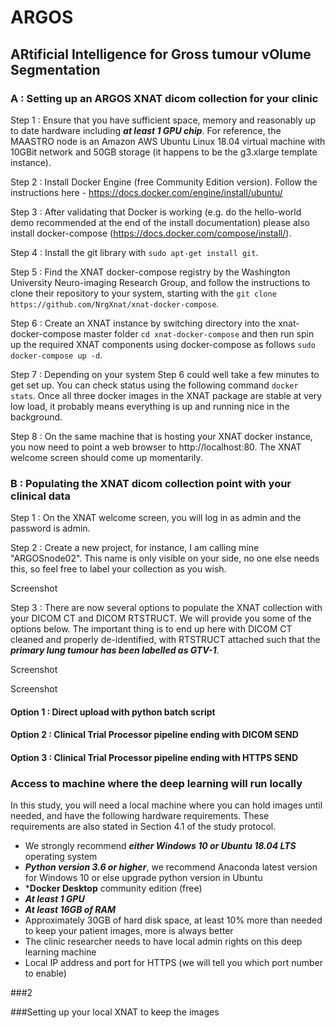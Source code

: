# ARGOS
## ARtificial Intelligence for Gross tumour vOlume Segmentation

### A : Setting up an ARGOS XNAT dicom collection for your clinic

Step 1 : Ensure that you have sufficient space, memory and reasonably up to date hardware including ***at least 1 GPU chip***. For reference, the MAASTRO node is an Amazon AWS Ubuntu Linux 18.04 virtual machine with 10GBit network and 50GB storage (it happens to be the g3.xlarge template instance).

Step 2 : Install Docker Engine (free Community Edition version). Follow the instructions here - https://docs.docker.com/engine/install/ubuntu/

Step 3 : After validating that Docker is working (e.g. do the hello-world demo recommended at the end of the install documentation) please also install docker-compose (https://docs.docker.com/compose/install/).

Step 4 : Install the git library with `sudo apt-get install git`.

Step 5 : Find the XNAT docker-compose registry by the Washington University Neuro-imaging Research Group, and follow the instructions to clone their repository to your system, starting with the `git clone https://github.com/NrgXnat/xnat-docker-compose`.

Step 6 : Create an XNAT instance by switching directory into the xnat-docker-compose master folder `cd xnat-docker-compose` and then run spin up the required XNAT components using docker-compose as follows `sudo docker-compose up -d`.

Step 7 : Depending on your system Step 6 could well take a few minutes to get set up. You can check status using the following command `docker stats`. Once all three docker images in the XNAT package are stable at very low load, it probably means everything is up and running nice in the background.

Step 8 : On the same machine that is hosting your XNAT docker instance, you now need to point a web browser to http://localhost:80. The XNAT welcome screen should come up momentarily.

### B : Populating the XNAT dicom collection point with your clinical data

Step 1 : On the XNAT welcome screen, you will log in as admin and the password is admin.

Step 2 : Create a new project, for instance, I am calling mine "ARGOSnode02". This name is only visible on your side, no one else needs this, so feel free to label your collection as you wish.

Screenshot

Step 3 : There are now several options to populate the XNAT collection with your DICOM CT and DICOM RTSTRUCT. We will provide you some of the options below. The important thing is to end up here with DICOM CT cleaned and properly de-identified, with RTSTRUCT attached such that the ***primary lung tumour has been labelled as GTV-1***.

Screenshot

Screenshot

#### Option 1 : Direct upload with python batch script

#### Option 2 : Clinical Trial Processor pipeline ending with DICOM SEND


#### Option 3 : Clinical Trial Processor pipeline ending with HTTPS SEND





### Access to machine where the deep learning will run locally
In this study, you will need a local machine where you can hold images until needed, and have the following hardware requirements.
These requirements are also stated in Section 4.1 of the study protocol.
<br>
- We strongly recommend ***either Windows 10 or Ubuntu 18.04 LTS*** operating system
- ***Python version 3.6 or higher***, we recommend Anaconda latest version for Windows 10 or else upgrade python version in Ubuntu
- ***Docker Desktop** community edition (free)
- ***At least 1 GPU***
- ***At least 16GB of RAM***
- Approximately 30GB of hard disk space, at least 10% more than needed to keep your patient images, more is always better
- The clinic researcher needs to have local admin rights on this deep learning machine
- Local IP address and port for HTTPS (we will tell you which port number to enable)

###2

###Setting up your local XNAT to keep the images
